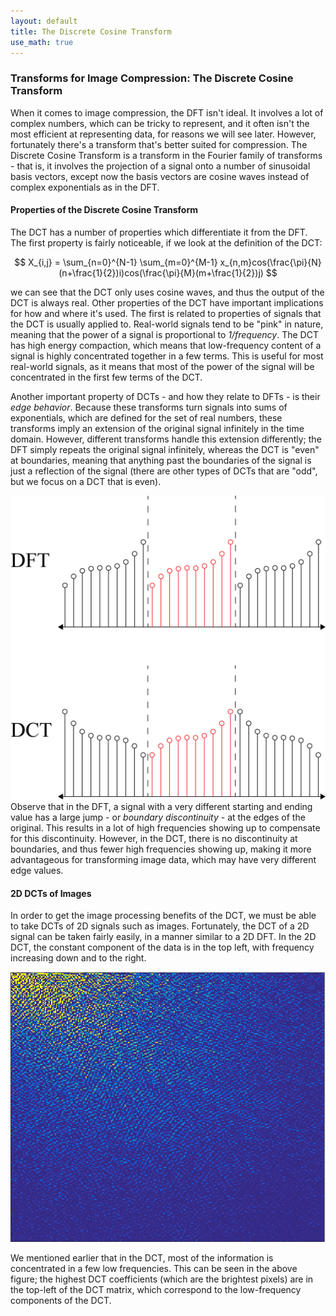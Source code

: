 ```yaml
---
layout: default
title: The Discrete Cosine Transform
use_math: true
---
```


### Transforms for Image Compression: The Discrete Cosine Transform

When it comes to image compression, the DFT isn't ideal. It involves a lot of complex numbers, which can be tricky to represent, and it often isn't the most efficient at representing data, for reasons we will see later. However, fortunately there's a transform that's better suited for compression. The Discrete Cosine Transform is a transform in the Fourier family of transforms - that is, it involves the projection of a signal onto a number of sinusoidal basis vectors, except now the basis vectors are cosine waves instead of complex exponentials as in the DFT.  

#### Properties of the Discrete Cosine Transform

The DCT has a number of properties which differentiate it from the DFT. The first property is fairly noticeable, if we look at the definition of the DCT:

$$
 X_{i,j} = \sum_{n=0}^{N-1} \sum_{m=0}^{M-1} x_{n,m}cos(\frac{\pi}{N}(n+\frac{1}{2})i)cos(\frac{\pi}{M}(m+\frac{1}{2})j)
$$


we can see that the DCT only uses cosine waves, and thus the output of the DCT is always real. Other properties of the DCT have important implications for how and where it's used. The first is related to properties of signals that the DCT is usually applied to. Real-world signals tend to be "pink" in nature, meaning that the power of a signal is proportional to *1/frequency*. The DCT has high energy compaction, which means that low-frequency content of a signal is highly concentrated together in a few terms. This is useful for most real-world signals, as it means that most of the power of the signal will be concentrated in the first few terms of the DCT.

Another important property of DCTs - and how they relate to DFTs - is their *edge behavior*. Because these transforms turn signals into sums of exponentials, which are defined for the set of real numbers, these transforms imply an extension of the original signal infinitely in the time domain. However, different transforms handle this extension differently; the DFT simply repeats the original signal infinitely, whereas the DCT is "even" at boundaries, meaning that anything past the boundaries of the signal is just a reflection of the signal (there are other types of DCTs that are "odd", but we focus on a DCT that is even).

![The edge behavior of the DCT.](FourierSample.png)
Observe that in the DFT, a signal with a very different starting and ending value has a large jump - or *boundary discontinuity* - at the edges of the original. This results in a lot of high frequencies showing up to compensate for this discontinuity. However, in the DCT, there is no discontinuity at boundaries, and thus fewer high frequencies showing up, making it more advantageous for transforming image data, which may have very different edge values.

#### 2D DCTs of Images

In order to get the image processing benefits of the DCT, we must be able to take DCTs of 2D signals such as images. Fortunately, the DCT of a 2D signal can be taken fairly easily, in a manner similar to a 2D DFT. In the 2D DCT, the constant component of the data is in the top left, with frequency increasing down and to the right.

![The DCT of an image.](dct_img.PNG)

We mentioned earlier that in the DCT, most of the information is concentrated in a few low frequencies. This can be seen in the above figure; the highest DCT coefficients (which are the brightest pixels) are in the top-left of the DCT matrix, which correspond to the low-frequency components of the DCT.
